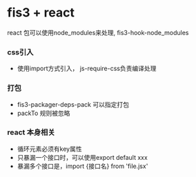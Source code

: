 # fis3 + react
react 包可以使用node_modules来处理, fis3-hook-node_modules

### css引入
+ 使用import方式引入， js-require-css负责编译处理

### 打包
+ fis3-packager-deps-pack 可以指定打包
+ packTo 规则被忽略


### react 本身相关
+ 循环元素必须有key属性
+ 只暴漏一个接口时，可以使用export default xxx
+ 暴漏多个接口是，import {接口名} from 'file.jsx'